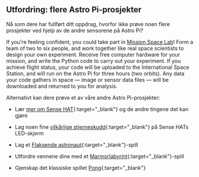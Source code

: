 ## Utfordring: flere Astro Pi-prosjekter

Nå som dere har fullført ditt oppdrag, hvorfor ikke prøve noen flere prosjekter ved hjelp av de andre sensorene på Astro Pi?

If you're feeling confident, you could take part in [Mission Space Lab](https://astro-pi.org/missions/space-lab/)! Form a team of two to six people, and work together like real space scientists to design your own experiment. Receive free computer hardware for your mission, and write the Python code to carry out your experiment. If you achieve flight status, your code will be uploaded to the International Space Station, and will run on the Astro Pi for three hours (two orbits). Any data your code gathers in space — image or sensor data files — will be downloaded and returned to you for analysis.

Alternativt kan dere prøve et av våre andre Astro Pi-prosjekter:

+ Lær [mer om Sense HAT](https://projects.raspberrypi.org/no-NO/projects/getting-started-with-the-sense-hat){:target="_blank"} og de andre tingene det kan gjøre

+ Lag noen fine [vilkårlige stjerneskudd](https://projects.raspberrypi.org/no-NO/projects/sense-hat-random-sparkles){:target="_blank"} på Sense HATs LED-skjerm

+ Lag et [Flaksende astronaut](https://projects.raspberrypi.org/no-NO/projects/flappy-astronaut){:target="_blank"}-spill

+ Utfordre vennene dine med et [Marmorlabyrint](https://projects.raspberrypi.org/no-NO/projects/sense-hat-marble-maze){:target="_blank"}-spill

+ Gjenskap det klassiske spillet [Pong](https://projects.raspberrypi.org/no-NO/projects/sense-hat-pong){:target="_blank"}

